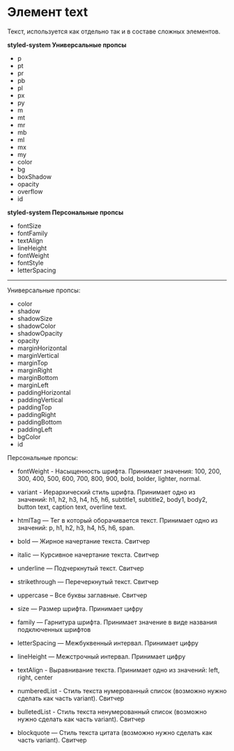 # Элемент text  
Текст, используется как отдельно так и в составе сложных элементов.  

**styled-system Универсальные пропсы**
- p
- pt
- pr
- pb
- pl
- px
- py
- m
- mt
- mr
- mb
- ml
- mx
- my
- color
- bg
- boxShadow
- opacity
- overflow
- id

**styled-system Персональные пропсы**
- fontSize
- fontFamily
- textAlign
- lineHeight
- fontWeight
- fontStyle
- letterSpacing



------
Универсальные пропсы:
- color
- shadow
- shadowSize
- shadowColor
- shadowOpacity
- opacity
- marginHorizontal
- marginVertical
- marginTop
- marginRight
- marginBottom
- marginLeft
- paddingHorizontal
- paddingVertical
- paddingTop
- paddingRight
- paddingBottom
- paddingLeft
- bgColor
- id

Персональные пропсы:
- fontWeight - Насыщенность шрифта. Принимает значения: 100, 200, 300, 400, 500, 600, 700, 800, 900, bold, bolder, lighter, normal.

- variant - Иерархический стиль шрифта. Принимает одно из значений: h1, h2, h3, h4, h5, h6, subtitle1, subtitle2, body1, body2, button text, caption text, overline text. 

- htmlTag — Тег в который оборачивается текст. Принимает одно из значений: p, h1, h2, h3, h4, h5, h6, span.

- bold — Жирное начертание текста. Свитчер

- italic — Курсивное начертание текста. Свитчер

- underline — Подчеркнутый текст. Свитчер

- strikethrough — Перечеркнутый текст. Свитчер

- uppercase – Все буквы заглавные. Свитчер

- size — Размер шрифта. Принимает цифру

- family — Гарнитура шрифта. Принимает значение в виде названия подключенных шрифтов

- letterSpacing — Межбуквенный интервал. Принимает цифру

- lineHeight — Межстрочный интервал. Принимает цифру

- textAlign - Выравнивание текста. Принимает одно из значений: left, right, center

- numberedList - Стиль текста нумерованный список (возможно нужно сделать как часть variant). Свитчер

- bulletedList - Стиль текста ненумерованный список (возможно нужно сделать как часть variant). Свитчер

- blockquote — Стиль текста цитата (возможно нужно сделать как часть variant). Свитчер